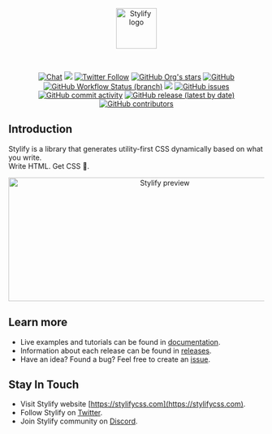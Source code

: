 <br><br>

<p align="center">
	<a href="https://stylifycss.com" target="_blank" rel="noopener noreferrer">
		<img src="https://stylifycss.com/images/logo.svg" height="80" alt="Stylify logo">
	</a>
</p>

<br>

<p align="center">
<a href="https://discord.gg/NuJsk5SMDz"><img src="https://img.shields.io/badge/chat-on%20discord-7289da.svg?sanitize=true" alt="Chat"></a>
<a href="https://github.com/stylify/packages/discussions"><img src="https://user-images.githubusercontent.com/14016808/132510133-76bb66a9-951f-4411-9236-140cac7b7472.png"></a>
<a href="https://twitter.com/stylifycss"><img alt="Twitter Follow" src="https://img.shields.io/twitter/follow/stylifycss?style=social"></a>
<a href="https://github.com/stylify/packages"><img alt="GitHub Org's stars" src="https://img.shields.io/github/stars/stylify/packages?style=social"></a>
<a href="https://github.com/stylify/packages/blob/master/LICENSE"><img alt="GitHub" src="https://img.shields.io/github/license/stylify/packages"></a>
<br>
<a href="(https://github.com/stylify/packages/actions/workflows/tests.yaml"><img alt="GitHub Workflow Status (branch)" src="https://github.com/stylify/packages/actions/workflows/tests.yaml/badge.svg"></a>
<a href="https://codecov.io/gh/stylify/packages"><img src="https://codecov.io/gh/stylify/packages/branch/master/graph/badge.svg?token=ZJLKX877DF"/></a>
<a href="https://github.com/stylify/packages/issues"><img alt="GitHub issues" src="https://img.shields.io/github/issues/stylify/packages"></a>
<a href="https://github.com/stylify/packages"><img alt="GitHub commit activity" src="https://img.shields.io/github/commit-activity/m/stylify/packages"></a>
<a href="https://github.com/stylify/packages/releases"><img alt="GitHub release (latest by date)" src="https://img.shields.io/github/v/release/stylify/packages"></a>
<a href="https://github.com/stylify/packages"><img alt="GitHub contributors" src="https://img.shields.io/github/contributors/stylify/packages"></a>
</p>

## Introduction

Stylify is a library that generates utility-first CSS dynamically based on what you write.<br>
Write HTML. Get CSS 💎.

<p align="center">
<img src="https://raw.githubusercontent.com/stylify/packages/master/stylify-intro-v2.gif" height="244" width="600" alt="Stylify preview">
</p>

## Learn more
- Live examples and tutorials can be found in [documentation](https://stylifycss.com/docs/get-started).
- Information about each release can be found in [releases](https://github.com/stylify/packages/releases).
- Have an idea? Found a bug? Feel free to create an [issue](https://github.com/stylify/packages/issues).

## Stay In Touch

- Visit Stylify website [https://stylifycss.com](https://stylifycss.com).
- Follow Stylify on [Twitter](https://twitter.com/stylify_dev).
- Join Stylify community on [Discord](https://discord.gg/NuJsk5SMDz).
